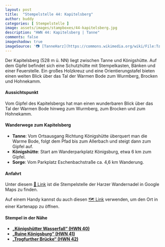 ```yaml
---
layout: post
title:  "Stempelstelle 44: Kapitelsberg"
author: buddy
categories: [ Stempelstelle ]
image: assets/images/stampboxes/44-kapitelsberg.jpg
description: "HWN 44: Kapitelsberg | Tanne"
comments: false
imageshadow: true
imageSource: '📷 [TanneHarz](https://commons.wikimedia.org/wiki/File:TanneHarz.jpg) von <a href="https://de.wikipedia.org/wiki/Benutzer:Tanne85" class="extiw" title="de:Benutzer:Tanne85">Tanne85</a> unter Lizenz Public domain'
---
```


Der Kapitelsberg (528 m ü. NN) liegt zwischen Tanne und Königshütte. Auf dem Gipfel befindet sich eine Schutzhütte mit Stempelkasten, Bänken und einer Feuerstelle. Ein großes Holzkreuz und eine Orientierungstafel bieten einen weiten Blick über das Tal der Warmen Bode zum Wurmberg, Brocken und Hohnekamm.

#### Aussichtspunkt

Vom Gipfel des Kapitelsbergs hat man einen wunderbaren Blick über das Tal der Warmen Bode hinweg zum Wurmberg, zum Brocken und zum Hohnekamm.

#### Wanderwege zum Kapitelsberg

- **Tanne**: Vom Ortsausgang Richtung Königshütte überquert man die Warme Bode, folgt dem Pfad bis zum Allerbach und steigt dann zum Gipfel auf.
- **Königshütte**: Start am Wanderparkplatz Königsburg, etwa 6 km zum Gipfel.
- **Sorge**: Vom Parkplatz Eschenbachstraße ca. 4,6 km Wanderung.

#### Anfahrt

Unter diesem [📍 Link](https://www.google.com/maps/dir/?api=1&origin=&destination=51.70559%2C%2010.74089) ist die Stempelstelle der Harzer Wandernadel in Google Maps zu finden.

<div class="android-only">
  Auf einem Handy kannst du auch diesen 
  <a href="geo:51.70559,10.74089">🗺️ Link</a> 
  verwenden, um den Ort in einer Kartenapp zu öffnen.
  <p></p>
</div>

#### Stempel in der Nähe

- [**„Königshütter Wasserfall“ (HWN 40)**](/stempelstelle-040-koenigshuetter-wasserfall)
- [**„Ruine Königsburg“ (HWN 41)**](/stempelstelle-041-ruine-koenigsburg)
- [**„Trogfurther Brücke“ (HWN 42)**](/stempelstelle-042-trogfurther-bruecke)
